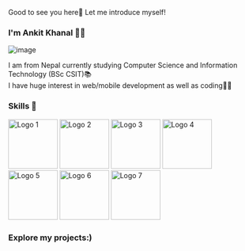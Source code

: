 Good to see you here👋 Let me introduce myself!
<b> <h3> I'm Ankit Khanal 🙍‍♂️</h3></b> 
![image](https://github.com/khanalankitt/khanalankitt/assets/72298204/d10e2362-5bd8-4ea7-a501-0c6098f75bbb)

I am from Nepal currently studying Computer Science and Information Technology (BSc CSIT)📚 <br/>
I have huge interest in web/mobile development as well as coding🧑‍💻 <br/> 
<b><h3>Skills 💪</h3></b> 

<img src="https://cdn.pixabay.com/photo/2017/08/05/11/16/logo-2582748_1280.png" alt="Logo 1" height="100" width="100"> <img src="https://cdn.pixabay.com/photo/2017/08/05/11/16/logo-2582747_1280.png" alt="Logo 2" height="100" width="100"> <img src="https://www.pngkey.com/png/full/377-3771917_scss-logo.png" alt="Logo 3" height="100" width="100"> <img src="https://cdn.pixabay.com/photo/2015/04/23/17/41/javascript-736400_960_720.png" alt="Logo 4" height="100" width="100"> <img src="https://cdn.freebiesupply.com/logos/large/2x/react-1-logo-png-transparent.png" alt="Logo 5" height="100" width="100"> <img src="https://www.openxcell.com/wp-content/uploads/2021/11/dango-inner-2.png" alt="Logo 6" height="100" width="100"> <img src="https://www.svgrepo.com/show/376337/node-js.svg" alt="Logo 7" height="100" width="100">


<h3>Explore my projects:)</h3>












